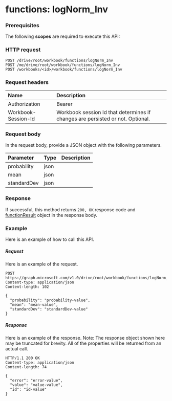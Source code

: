 # functions: logNorm_Inv


### Prerequisites
The following **scopes** are required to execute this API: 
### HTTP request
<!-- { "blockType": "ignored" } -->
```http
POST /drive/root/workbook/functions/logNorm_Inv
POST /me/drive/root/workbook/functions/logNorm_Inv
POST /workbooks/<id>/workbook/functions/logNorm_Inv

```
### Request headers
| Name       | Description|
|:---------------|:----------|
| Authorization  | Bearer <code>|
| Workbook-Session-Id  | Workbook session Id that determines if changes are persisted or not. Optional.|

### Request body
In the request body, provide a JSON object with the following parameters.

| Parameter	   | Type	|Description|
|:---------------|:--------|:----------|
|probability|json||
|mean|json||
|standardDev|json||

### Response
If successful, this method returns `200, OK` response code and [functionResult](../resources/functionresult.md) object in the response body.

### Example
Here is an example of how to call this API.
##### Request
Here is an example of the request.
<!-- {
  "blockType": "request",
  "name": "functions_lognorm_inv"
}-->
```http
POST https://graph.microsoft.com/v1.0/drive/root/workbook/functions/logNorm_Inv
Content-type: application/json
Content-length: 102

{
  "probability": "probability-value",
  "mean": "mean-value",
  "standardDev": "standardDev-value"
}
```

##### Response
Here is an example of the response. Note: The response object shown here may be truncated for brevity. All of the properties will be returned from an actual call.
<!-- {
  "blockType": "response",
  "truncated": true,
  "@odata.type": "microsoft.graph.functionResult"
} -->
```http
HTTP/1.1 200 OK
Content-type: application/json
Content-length: 74

{
  "error": "error-value",
  "value": "value-value",
  "id": "id-value"
}
```

<!-- uuid: 8fcb5dbc-d5aa-4681-8e31-b001d5168d79
2015-10-25 14:57:30 UTC -->
<!-- {
  "type": "#page.annotation",
  "description": "functions: logNorm_Inv",
  "keywords": "",
  "section": "documentation",
  "tocPath": ""
}-->